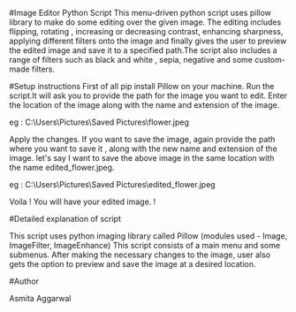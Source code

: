 #Image Editor Python Script
This menu-driven python script uses pillow library to make do some editing over the given image.
The editing includes flipping, rotating , increasing or decreasing contrast, enhancing sharpness,
applying different filters onto the image and finally gives the user to preview the edited image
and save it to a specified path.The script also includes a range of filters such as black and white
, sepia, negative and some custom-made filters.

#Setup instructions
First of all pip install Pillow on your machine.
Run the script.It will ask you to provide the path for the image you want to edit.
Enter the location of the image along with the name and extension of the image.

eg : C:\Users\Pictures\Saved Pictures\flower.jpeg

Apply the changes.
If you want to save the image, again provide the path where you want to save it ,
along with the new name and extension of the image.
let's say I want to save the above image in the same location with the name 
edited_flower.jpeg.

eg : C:\Users\Pictures\Saved Pictures\edited_flower.jpeg

Voila ! You will have your edited image. !

#Detailed explanation of script

This script uses python imaging library called Pillow 
(modules used - Image, ImageFilter, ImageEnhance)
This script consists of a main menu and some submenus.
After making the necessary changes to the image, user also gets the option to preview 
and save the image at a desired location.

#Author

Asmita Aggarwal